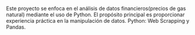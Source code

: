 
Este proyecto se enfoca en el análisis de datos financieros(precios de gas natural) mediante el uso de Python. El propósito principal es proporcionar experiencia práctica en la manipulación de datos. Python: Web Scrapping y Pandas.
